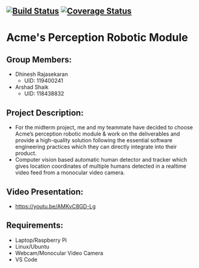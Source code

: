 [![Build Status](https://app.travis-ci.com/stark-2000/Midterm-Project_Group-8.svg?branch=main)](https://app.travis-ci.com/github/stark-2000/Midterm-Project_Group-8)
[![Coverage Status](https://coveralls.io/repos/github/stark-2000/Midterm-Project_Group-8/badge.svg?branch=main)](https://coveralls.io/github/stark-2000/Midterm-Project_Group-8?branch=main)
---
# Acme's Perception Robotic Module

## Group Members:
 - Dhinesh Rajasekaran 
    - UID: 119400241
 - Arshad Shaik
    - UID: 118438832
   
## Project Description:
 - For the midterm project, me and my teammate have decided to choose Acme’s perception robotic module & work on the deliverables and provide a high-quality solution following the essential software engineering practices which they can directly integrate into their product.
 - Computer vision based automatic human detector and tracker which gives location coordinates of multiple humans detected in a realtime video feed from a monocular video camera.
 
## Video Presentation:
 - https://youtu.be/AMKvC8GD-Lg

## Requirements: 
 - Laptop/Raspberry Pi
 - Linux/Ubuntu
 - Webcam/Monocular Video Camera
 - VS Code
